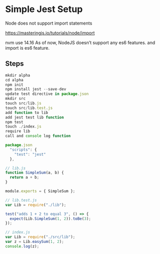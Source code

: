 # Simple Jest Setup

Node does not support import statements

https://masteringjs.io/tutorials/node/import

nvm use 14.16
As of now, NodeJS doesn’t support any es6 features. and import is es6 feature.

## Steps

```js
mkdir alpha
cd alpha
npm init
npm install jest --save-dev
update test directive in package.json
mkdir src
touch src/lib.js
touch src/lib.test.js
add function to lib
add jest test lib function
npm test
touch ./index.js
require lib
call and console log function
```

```js
package.json
  "scripts": {
    "test": "jest"
  },
```

```js
// lib.js
function SimpleSum(a, b) {
  return a + b;
}

module.exports = { SimpleSum };
```

```js
// lib.test.js
var Lib = require("./lib");

test("adds 1 + 2 to equal 3", () => {
  expect(Lib.SimpleSum(1, 2)).toBe(3);
});
```

```js
// index.js
var Lib = require("./src/lib");
var z = Lib.easySum(1, 2);
console.log(z);
```
